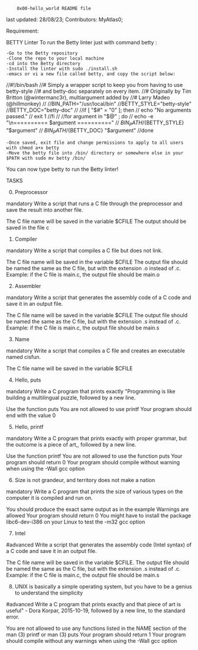 		0x00-hello_world README file

last updated: 28/08/23;
Contributors: MyAtlas0;

Requirement:

BETTY Linter
To run the Betty linter just with command betty <filename>:

	-Go to the Betty repository
	-Clone the repo to your local machine
	-cd into the Betty directory
	-Install the linter with sudo ./install.sh
	-emacs or vi a new file called betty, and copy the script below:


//#!/bin/bash
//# Simply a wrapper script to keep you from having to use betty-style
//# and betty-doc separately on every item.
//# Originally by Tim Britton (@wintermanc3r), multiargument added by
//# Larry Madeo (@hillmonkey)
//
//BIN_PATH="/usr/local/bin"
//BETTY_STYLE="betty-style"
//BETTY_DOC="betty-doc"
//
//if [ "$#" = "0" ]; then
//	echo "No arguments passed."
//	exit 1
//fi
//
//for argument in "$@" ; do
//	echo -e "\n========== $argument =========="
//	${BIN_PATH}/${BETTY_STYLE} "$argument"
//	${BIN_PATH}/${BETTY_DOC} "$argument"
//done

	-Once saved, exit file and change permissions to apply to all users with chmod a+x betty
	-Move the betty file into /bin/ directory or somewhere else in your $PATH with sudo mv betty /bin/
You can now type betty <filename> to run the Betty linter!



TASKS

0. Preprocessor

mandatory
Write a script that runs a C file through the preprocessor and save the result into another file.

The C file name will be saved in the variable $CFILE
The output should be saved in the file c

1. Compiler

mandatory
Write a script that compiles a C file but does not link.

The C file name will be saved in the variable $CFILE
The output file should be named the same as the C file, but with the extension .o instead of .c.
Example: if the C file is main.c, the output file should be main.o

2. Assembler

mandatory
Write a script that generates the assembly code of a C code and save it in an output file.

The C file name will be saved in the variable $CFILE
The output file should be named the same as the C file, but with the extension .s instead of .c.
Example: if the C file is main.c, the output file should be main.s

3. Name

mandatory
Write a script that compiles a C file and creates an executable named cisfun.

The C file name will be saved in the variable $CFILE

4. Hello, puts

mandatory
Write a C program that prints exactly "Programming is like building a multilingual puzzle, followed by a new line.

Use the function puts
You are not allowed to use printf
Your program should end with the value 0

5. Hello, printf

mandatory
Write a C program that prints exactly with proper grammar, but the outcome is a piece of art,, followed by a new line.

Use the function printf
You are not allowed to use the function puts
Your program should return 0
Your program should compile without warning when using the -Wall gcc option

6. Size is not grandeur, and territory does not make a nation

mandatory
Write a C program that prints the size of various types on the computer it is compiled and run on.

You should produce the exact same output as in the example
Warnings are allowed
Your program should return 0
You might have to install the package libc6-dev-i386 on your Linux to test the -m32 gcc option


7. Intel

#advanced
Write a script that generates the assembly code (Intel syntax) of a C code and save it in an output file.

The C file name will be saved in the variable $CFILE.
The output file should be named the same as the C file, but with the extension .s instead of .c.
Example: if the C file is main.c, the output file should be main.s


8. UNIX is basically a simple operating system, but you have to be a genius to understand the simplicity

#advanced
Write a C program that prints exactly and that piece of art is useful" - Dora Korpar, 2015-10-19, followed by a new line, to the standard error.

You are not allowed to use any functions listed in the NAME section of the man (3) printf or man (3) puts
Your program should return 1
Your program should compile without any warnings when using the -Wall gcc option


